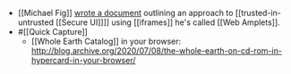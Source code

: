 - [[Michael Fig]] [wrote a document](https://docs.google.com/document/d/17zKtAyOpwCBDQDIyzLIUxUUENTA7lU753suyP_onefU/edit) outlining an approach to [[trusted-in-untrusted [[Secure UI]]]] using [[iframes]] he's called [[Web Amplets]].
- #[[Quick Capture]]
    - [[Whole Earth Catalog]] in your browser: http://blog.archive.org/2020/07/08/the-whole-earth-on-cd-rom-in-hypercard-in-your-browser/
